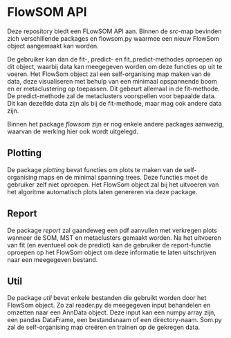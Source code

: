 # FlowSOM API
Deze repository biedt een FLowSOM API aan. 
Binnen de *src*-map bevinden zich verschillende packages en flowsom.py waarmee
een nieuw FlowSom object aangemaakt kan worden.

De gebruiker kan dan de fit-, predict- en fit_predict-methodes oproepen op dit 
object, waarbij data kan meegegeven worden om deze functies op uit te voeren.
Het FlowSom object zal een self-organising map maken van de data, 
deze visualiseren met behulp van een minimaal opspannende boom en er
metaclustering op toepassen. Dit gebeurt allemaal in de fit-methode.
De predict-methode zal de metaclusters voorspellen voor bepaalde data. 
Dit kan dezelfde data zijn als bij de fit-methode, maar mag ook andere data zijn.

Binnen het package *flowsom* zijn er nog enkele andere packages aanwezig, 
waarvan de werking hier ook wordt uitgelegd.

## Plotting
De package *plotting* bevat functies om plots te maken van de self-organising maps
en de minimal spanning trees. Deze functies moet de gebruiker zelf niet oproepen.
Het FlowSom object zal bij het uitvoeren van het algoritme automatisch plots 
laten genereren via deze package.

## Report
De package *report* zal gaandeweg een pdf aanvullen met verkregen plots wanneer
de SOM, MST en metaclusters gemaakt worden. Na het uitvoeren van fit 
(en eventueel ook de predict) kan de gebruiker de report-functie oproepen op het
FlowSom object om deze informatie te laten uitschrijven naar een meegegeven bestand.

## Util
De package *util* bevat enkele bestanden die gebruikt worden door het FlowSom object.
Zo zal reader.py de meegegeven input behandelen en omzetten naar een AnnData object.
Deze input kan een numpy array zijn, een pandas DataFrame, een bestandsnaam of een 
directory-naam.
Som.py zal de self-organising map creëren en trainen op de gekregen data.

